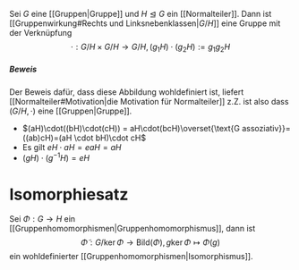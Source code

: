Sei $G$ eine [[Gruppen|Gruppe]] und $H \trianglelefteq G$ ein [[Normalteiler]]. Dann ist [[Gruppenwirkung#Rechts und Linksnebenklassen|$G/H$]] eine Gruppe mit der Verknüpfung$$\cdot:G/H \times G/H\rightarrow G/H, (g_{1}H)\cdot(g_{2}H):=g_1g_2H$$
##### Beweis
Der Beweis dafür, dass diese Abbildung wohldefiniert ist, liefert [[Normalteiler#Motivation|die Motivation für Normalteiler]] z.Z. ist also dass $(G/H,\cdot)$ eine [[Gruppen|Gruppe]].

- $(aH)\cdot((bH)\cdot(cH)) = aH\cdot(bcH)\overset{\text{G assoziativ}}=((ab)cH)=(aH \cdot bH)\cdot cH$ 
- Es gilt $eH \cdot aH=eaH=aH$ 
- $(gH)\cdot(g^{-1}H)=eH$


# Isomorphiesatz
Sei $\Phi:G \rightarrow H$ ein [[Gruppenhomomorphismen|Gruppenhomomorphismus]], dann ist $$\tilde \Phi:G/\ker \Phi \rightarrow \text{Bild}(\Phi), g\ker \Phi\mapsto \Phi(g)$$ein wohldefinierter [[Gruppenhomomorphismen|Isomorphismus]].